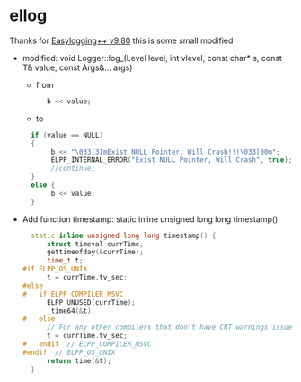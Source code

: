 # ellog
Thanks for [Easylogging++ v9.80](https://github.com/muflihun/easyloggingpp)
this is some small modified
- modified: void Logger::log_(Level level, int vlevel, const char* s, const T& value, const Args&... args)
  - from 
  ```c++
        b << value;
  ```
  - to 
  ```c++
    if (value == NULL)
    {
         b << "\033[31mExist NULL Pointer, Will Crash!!!\033[00m";
         ELPP_INTERNAL_ERROR("Exist NULL Pointer, Will Crash", true);
         //continue;
    }
    else {
         b << value;
    }
  ```

- Add function timestamp: static inline unsigned long long timestamp()
  ```c++
    static inline unsigned long long timestamp() {
        struct timeval currTime;
        gettimeofday(&currTime);
        time_t t;
  #if ELPP_OS_UNIX
        t = currTime.tv_sec;
  #else
  #   if ELPP_COMPILER_MSVC
        ELPP_UNUSED(currTime);
        _time64(&t);
  #   else
        // For any other compilers that don't have CRT warnings issue e.g, MinGW or TDM GCC- we use different method
        t = currTime.tv_sec;
  #   endif  // ELPP_COMPILER_MSVC
  #endif  // ELPP_OS_UNIX
        return time(&t);
    }
   ```
